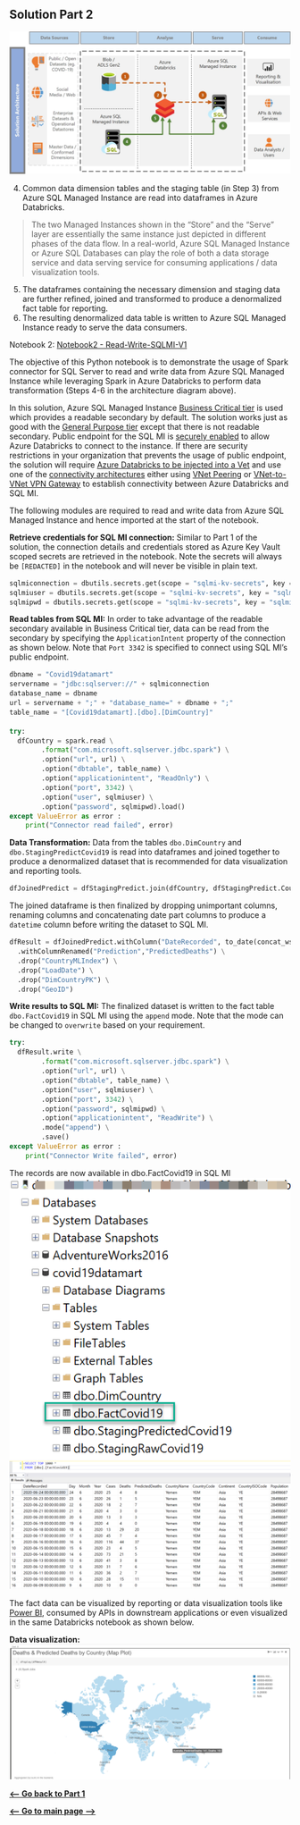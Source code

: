 ## Solution Part 2
![enter image description here](https://github.com/mokabiru/databricks-azuresql-samples/raw/master/Spark_SQL_Connector/AzureSQLMI/media/Solution%20Architecture%20Numbered%20.jpg)

4. Common data dimension tables and the staging table (in Step 3) from Azure SQL Managed Instance are read into dataframes in Azure Databricks.
> The two Managed Instances shown in the “Store” and the “Serve” layer are essentially the same instance just depicted in different phases of the data flow. In a real-world, Azure SQL Managed Instance or Azure SQL Databases can play the role of both a data storage service and data serving service for consuming applications / data visualization tools.
5. The dataframes containing the necessary dimension and staging data are further refined, joined and transformed to produce a denormalized fact table for reporting.
6. The resulting denormalized data table is written to Azure SQL Managed Instance ready to serve the data consumers.

Notebook 2: [Notebook2 - Read-Write-SQLMI-V1](https://github.com/mokabiru/databricks-azuresql-samples/blob/master/Spark_SQL_Connector/AzureSQLMI/DatabricksNotebooks/Notebook2%20-%20Read-Write-SQLMI-V1.ipynb)

The objective of this Python notebook is to demonstrate the usage of Spark connector for SQL Server to read and write data from Azure SQL Managed Instance while leveraging Spark in Azure Databricks to perform data transformation (Steps 4-6 in the architecture diagram above).

In this solution, Azure SQL Managed Instance [Business Critical tier](https://docs.microsoft.com/en-us/azure/azure-sql/managed-instance/sql-managed-instance-paas-overview#business-critical-service-tier) is used which provides a readable secondary by default. The solution works just as good with the [General Purpose tier](https://docs.microsoft.com/en-us/azure/azure-sql/managed-instance/sql-managed-instance-paas-overview#general-purpose-service-tier) except that there is not readable secondary. Public endpoint for the SQL MI is [securely enabled](https://docs.microsoft.com/en-us/azure/azure-sql/managed-instance/public-endpoint-overview) to allow Azure Databricks to connect to the instance. If there are security restrictions in your organization that prevents the usage of public endpoint, the solution will require [Azure Databricks to be injected into a Vet](https://docs.microsoft.com/en-us/azure/databricks/administration-guide/cloud-configurations/azure/vnet-inject) and use one of the [connectivity architectures](https://docs.microsoft.com/en-us/azure/azure-sql/managed-instance/connect-application-instance?view=sql-server-2017) either using [VNet Peering](https://docs.microsoft.com/en-us/azure/virtual-network/virtual-network-peering-overview) or [VNet-to-VNet VPN Gateway](https://docs.microsoft.com/en-us/azure/vpn-gateway/vpn-gateway-howto-vnet-vnet-resource-manager-portal) to establish connectivity between Azure Databricks and SQL MI.

The following modules are required to read and write data from Azure SQL Managed Instance and hence imported at the start of the notebook.

**Retrieve credentials for SQL MI connection:**
Similar to Part 1 of the solution, the connection details and credentials stored as Azure Key Vault scoped secrets are retrieved in the notebook. Note the secrets will always be `[REDACTED]` in the notebook and will never be visible in plain text.
```python
sqlmiconnection = dbutils.secrets.get(scope = "sqlmi-kv-secrets", key = "sqlmiconn")
sqlmiuser = dbutils.secrets.get(scope = "sqlmi-kv-secrets", key = "sqlmiuser")
sqlmipwd = dbutils.secrets.get(scope = "sqlmi-kv-secrets", key = "sqlmipwd")
```
**Read tables from SQL MI:**
In order to take advantage of the readable secondary available in Business Critical tier, data can be read from the secondary by specifying the `ApplicationIntent` property of the connection as shown below. Note that `Port 3342` is specified to connect using SQL MI’s public endpoint.
```python
dbname = "Covid19datamart"
servername = "jdbc:sqlserver://" + sqlmiconnection
database_name = dbname
url = servername + ";" + "database_name=" + dbname + ";"
table_name = "[Covid19datamart].[dbo].[DimCountry]"

try:
  dfCountry = spark.read \
        .format("com.microsoft.sqlserver.jdbc.spark") \
        .option("url", url) \
        .option("dbtable", table_name) \
        .option("applicationintent", "ReadOnly") \
        .option("port", 3342) \
        .option("user", sqlmiuser) \
        .option("password", sqlmipwd).load()
except ValueError as error :
    print("Connector read failed", error)
```
**Data Transformation:**
Data from the tables `dbo.DimCountry` and `dbo.StagingPredictCovid19` is read into dataframes and joined together to produce a denormalized dataset that is recommended for data visualization and reporting tools.
```python
dfJoinedPredict = dfStagingPredict.join(dfCountry, dfStagingPredict.CountryName == dfCountry.CountryName,how='left').drop(dfCountry.CountryName)
```
The joined dataframe is then finalized by dropping unimportant columns, renaming columns and concatenating date part columns to produce a `datetime` column before writing the dataset to SQL MI.
```python
dfResult = dfJoinedPredict.withColumn("DateRecorded", to_date(concat_ws("-",dfJoinedPredict.Year,dfJoinedPredict.Month,dfJoinedPredict.Day)).cast('timestamp')) \
  .withColumnRenamed("Prediction","PredictedDeaths") \
  .drop("CountryMLIndex") \
  .drop("LoadDate") \
  .drop("DimCountryPK") \
  .drop("GeoID")
```
**Write results to SQL MI:**
The finalized dataset is written to the fact table `dbo.FactCovid19` in SQL MI using the `append` mode. Note that the mode can be changed to `overwrite` based on your requirement.
```python
try:
  dfResult.write \
        .format("com.microsoft.sqlserver.jdbc.spark") \
        .option("url", url) \
        .option("dbtable", table_name) \
        .option("user", sqlmiuser) \
        .option("port", 3342) \
        .option("password", sqlmipwd) \
        .option("applicationintent", "ReadWrite") \
        .mode("append") \
        .save()
except ValueError as error :
    print("Connector Write failed", error)
```
The records are now available in dbo.FactCovid19 in SQL MI
![enter image description here](https://github.com/mokabiru/databricks-azuresql-samples/raw/master/Spark_SQL_Connector/AzureSQLMI/media/ssmsfactexplorer.png)
![enter image description here](https://github.com/mokabiru/databricks-azuresql-samples/raw/master/Spark_SQL_Connector/AzureSQLMI/media/ssmsfactselect.png)

The fact data can be visualized by reporting or data visualization tools like [Power BI](https://powerbi.microsoft.com/en-us/), consumed by APIs in downstream applications or even visualized in the same Databricks notebook as shown below.

**Data visualization:**
![enter image description here](https://github.com/mokabiru/databricks-azuresql-samples/raw/master/Spark_SQL_Connector/AzureSQLMI/media/map.png)

[**<-- Go back to Part 1**](https://github.com/mokabiru/databricks-azuresql-samples/blob/master/Spark_SQL_Connector/AzureSQLMI/Part1_README.md)

[**<-- Go to main page -->**](https://github.com/mokabiru/databricks-azuresql-samples/tree/master/Spark_SQL_Connector/AzureSQLMI)
